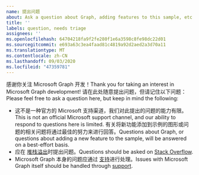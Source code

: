 ```yaml
---
name: 提出问题
about: Ask a question about Graph, adding features to this sample, etc.
title: ''
labels: question, needs triage
assignees: ''
ms.openlocfilehash: 64704218fa9f2fe280f1e6a3598c8fe98dc22d01
ms.sourcegitcommit: e693a63c3ea4faad81c4819a92d2aed2a3d70a11
ms.translationtype: MT
ms.contentlocale: zh-CN
ms.lasthandoff: 09/03/2020
ms.locfileid: "47359781"
---
```

<span data-ttu-id="6d7f5-102">感谢你关注 Microsoft Graph 开发！</span><span class="sxs-lookup"><span data-stu-id="6d7f5-102">Thank you for taking an interest in Microsoft Graph development!</span></span> <span data-ttu-id="6d7f5-103">请在此处随意提出问题，但请记住以下问题：</span><span class="sxs-lookup"><span data-stu-id="6d7f5-103">Please feel free to ask a question here, but keep in mind the following:</span></span>

- <span data-ttu-id="6d7f5-104">这不是一种官方的 Microsoft 支持渠道，我们对此提出的问题的能力有限。</span><span class="sxs-lookup"><span data-stu-id="6d7f5-104">This is not an official Microsoft support channel, and our ability to respond to questions here is limited.</span></span> <span data-ttu-id="6d7f5-105">有关将新功能添加到示例的图形或问题的相关问题将通过最佳的努力来进行回答。</span><span class="sxs-lookup"><span data-stu-id="6d7f5-105">Questions about Graph, or questions about adding a new feature to the sample, will be answered on a best-effort basis.</span></span>
- <span data-ttu-id="6d7f5-106">应在 [堆栈溢出](https://stackoverflow.com/questions/tagged/microsoft-graph)时提出问题。</span><span class="sxs-lookup"><span data-stu-id="6d7f5-106">Questions should be asked on [Stack Overflow](https://stackoverflow.com/questions/tagged/microsoft-graph).</span></span>
- <span data-ttu-id="6d7f5-107">Microsoft Graph 本身的问题应通过 [支持](https://developer.microsoft.com/graph/support)进行处理。</span><span class="sxs-lookup"><span data-stu-id="6d7f5-107">Issues with Microsoft Graph itself should be handled through [support](https://developer.microsoft.com/graph/support).</span></span>

